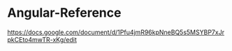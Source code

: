 # Angular-Reference

https://docs.google.com/document/d/1Pfu4jmR96kpNneBQ5s5MSYBP7xJrpkCEto4mwTR-xKg/edit
